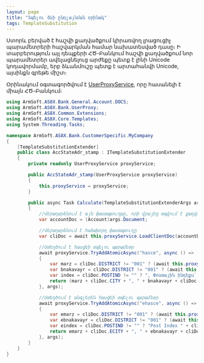 ```yaml
---
layout: page
title: "Տպելու ձևի ընդլայնման օրինակ" 
tags: TemplateSubstitution
---
```


Ստորև բերված է հաշվի քաղվածքում կիրառվող լրացուցիչ պարամետրերի հաշվարկման համար նախատեսված դասը։ 
Ի տարբերություն այլ դեպքերի ՀԾ-Բանկում հաշվի քաղվածքում նոր պարամետրեր ավելացնելուց արժեքը պետք է լինի Unicode կոդավորմամբ, երբ ձևանմուշը պետք է արտահանվի Unicode, այսինքն գրեթե միշտ։

Օրինակում օգտագործվում է [UserProxyService](../bank/user_proxy_service.md), որը հասանելի է միայն ՀԾ-Բանկում։

```c#
using ArmSoft.AS8X.Bank.General.Account.DOCS;
using ArmSoft.AS8X.Bank.UserProxy;
using ArmSoft.AS8X.Common.Extensions;
using ArmSoft.AS8X.Core.Templates;
using System.Threading.Tasks;

namespace ArmSoft.AS8X.Bank.CustomerSpecific.MyCompany
{
    [TemplateSubstitutionExtender]
    public class AccStateAdr_stamp : ITemplateSubstitutionExtender 
    {
        private readonly UserProxyService proxyService;

        public AccStateAdr_stamp(UserProxyService proxyService)
        {
            this.proxyService = proxyService;
        }

        public async Task Calculate(TemplateSubstitutionExtenderArgs args)
        {
            //Վերադարձնում է այն փաստաթուղթը, որի վրայից տպվում է քաղվածքը։ Այս դեպքում հաշիվը
            var accountDoc = (Account)args.Document;

            //Վերադարձնում է հաճախորդ փաստաթուղը
            var cliDoc = await this.proxyService.LoadClientDoc(accountDoc.CLICOD);

            //Ստեղծում է հասցեի տպելու պարամետր
            await proxyService.TryAddAtomicAsync("hasce", async () =>
            {
                var marz = cliDoc.DISTRICT != "001" ? (await this.proxyService.TreeElPropComment("LRDistr", cliDoc.DISTRICT)) + ", " : "";
                var bnakavayr = cliDoc.DISTRICT != "001" ? (await this.proxyService.TreeElPropComment("COMMUNTY", cliDoc.COMMUNITY)) + ", " : "";
                var index = cliDoc.POSTIND != "" ? ", Փոստային ինդեքս` ".ToArmenianANSI() + cliDoc.POSTIND : "";
                return (marz + cliDoc.CITY + ", " + bnakavayr + cliDoc.ADDRESS + index).ToArmenianUnicode();
            }, args);

            //Ստեղծում է անգլերեն հասցեի տպելու պարամետր
            await proxyService.TryAddAtomicAsync("ehasce", async () =>
            {
                var emarz = cliDoc.DISTRICT != "001" ? (await this.proxyService.TreeElPropEComment("LRDistr", cliDoc.DISTRICT)) + ", " : "";
                var ebnakavayr = cliDoc.DISTRICT != "001" ? (await this.proxyService.TreeElPropEComment("COMMUNTY", cliDoc.COMMUNITY)) + ", " : "";
                var eindex = cliDoc.POSTIND != "" ? "Post Index " + cliDoc.POSTIND : "";
                return emarz + cliDoc.ECITY + ", " + ebnakavayr + cliDoc.EADDRESS + eindex;
            }, args);
        }
    }
}
```

